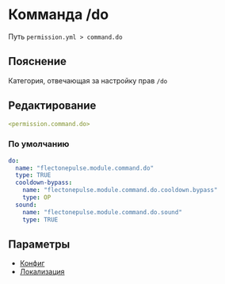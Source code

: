 # Комманда /do
Путь `permission.yml > command.do`

## Пояснение
Категория, отвечающая за настройку прав `/do`

## Редактирование
```yaml
<permission.command.do>
```

### По умолчанию
```yaml
do:
  name: "flectonepulse.module.command.do"
  type: TRUE
  cooldown-bypass:
    name: "flectonepulse.module.command.do.cooldown.bypass"
    type: OP
  sound:
    name: "flectonepulse.module.command.do.sound"
    type: TRUE
```

## Параметры

- [Конфиг](/docs/command/do/)
- [Локализация](/docs/localizations/ru_ru/command/do/)

<!--@include: @/parts/permission/permissionTier3.md-->
<!--@include: @/parts/permission/cooldown.md-->
<!--@include: @/parts/permission/sound.md-->

